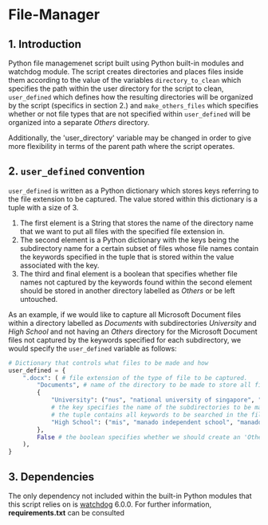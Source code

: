# File-Manager

## 1. Introduction
Python file managemenet script built using Python built-in modules and watchdog module. The script creates directories and places files inside them according to the value of the variables `directory_to_clean` which specifies the path within the user directory for the script to clean, `user_defined` which defines how the resulting directories will be organized by the script (specifics in section 2.) and `make_others_files` which specifies whether or not file types that are not specified within `user_defined` will be organized into a separate *Others* directory.

Additionally, the 'user_directory' variable may be changed in order to give more flexibility in terms of the parent path where the script operates.

## 2. `user_defined` convention
`user_defined` is written as a Python dictionary which stores keys referring to the file extension to be captured. The value stored within this dictionary is a tuple with a size of 3.
1. The first element is a String that stores the name of the directory name that we want to put all files with the specified file extension in.
2. The second element is a Python dictionary with the keys being the subdirectory name for a certain subset of files whose file names contain the keywords specified in the tuple that is stored within the value associated with the key.
3. The third and final element is a boolean that specifies whether file names not captured by the keywords found within the second element should be stored in another directory labelled as *Others* or be left untouched.

As an example, if we would like to capture all Microsoft Document files within a directory labelled as *Documents* with subdirectories *University* and *High School* and not having an *Others* directory for the Microsoft Document files not captured by the keywords specified for each subdirectory, we would specify the `user_defined` variable as follows:
```python
# Dictionary that controls what files to be made and how
user_defined = {
    ".docx": ( # file extension of the type of file to be captured.
        "Documents", # name of the directory to be made to store all files
        {
            "University": ("nus", "national university of singapore", "national_university_of_singapore", "nusc", "college"),
            # the key specifies the name of the subdirectories to be made
            # the tuple contains all keywords to be searched in the file name to be captured by the specific subdirectory
            "High School": ("mis", "manado independent school", "manado_independent_school", "sma"),
        },
        False # the boolean specifies whether we should create an 'Others' subdirectory.
    ),
}
```

## 3. Dependencies
The only dependency not included within the built-in Python modules that this script relies on is [watchdog](https://python-watchdog.readthedocs.io/en/stable/index.html) 6.0.0. For further information, **requirements.txt** can be consulted
